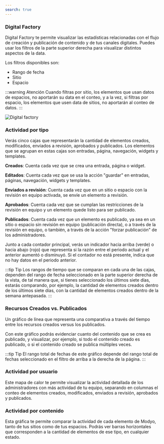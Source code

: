 ```yaml
---
search: true
---
```


### Digital Factory

Digital Factory te permite visualizar las estadísticas relacionadas con el flujo de creación y publicación de contenido y de tus canales digitales. Puedes usar los filtros de la parte superior derecha para visualizar distintos aspectos de la data.

Los filtros disponibles son:

- Rango de fecha
- Sitio
- Espacio

:::warning Atención
Cuando filtras por sitio, los elementos que usan datos de espacios, no aportarán su data en el conteo, y a la vez, si filtras por espacio, los elementos que usen data de sitios, no aportarán al conteo de datos.
:::

![Digital factory](/assets/img/platform/digital-factory.png)

### Actividad por tipo

Verás cinco cajas que representarán la cantidad de elementos creados, modificados, enviados a revisión, aprobados y publicados. Los elementos que se agrupan en estas cajas son entradas, página, navegación, widgets y templates.

**Creados**: Cuenta cada vez que se crea una entrada, página o widget.

**Editados**: Cuenta cada vez que se usa la acción "guardar" en entradas, páginas, navegación, widgets y templates.

**Enviados a revisión**: Cuenta cada vez que en un sitio o espacio con la revisión en equipo activada, se envíe un elemento a revisión.

**Aprobados**: Cuenta cada vez que se cumplan las restricciones de la revisión en equipo y un elemento quede listo para ser publicado.

**Publicados**: Cuenta cada vez que un elemento es publicado, ya sea en un sitio o espacio sin revisión en equipo (publicación directa), o a través de la revisión en equipo, o también, a través de la acción "forzar publicación" de los administradores.

Junto a cada contador principal, verás un indicador hacia arriba (verde) o hacia abajo (rojo) que representa si la razón entre el periodo actual y el anterior aumentó o disminuyó. Si el contador no está presente, indica que no hay datos en el periodo anterior.

:::tip Tip
Los rangos de tiempo que se comparan en cada una de las cajas, dependen del rango de fecha seleccionado en la parte superior derecha de la vista, de tal manera que, si tienes seleccionado los últimos siete días, estarás comparando, por ejemplo, la cantidad de elementos creados dentro de los últimos siete días, con la cantidad de elementos creados dentro de la semana antepasada.
:::

### Recursos Creados vs. Publicados

Un gráfico de línea que representa una comparativa a través del tiempo entre los recursos creados versus los publicados.

Con este gráfico podrás evidenciar cuanto del contenido que se crea es publicado, y visualizar, por ejemplo, si todo el contenido creado es publicado, o si el contenido creado se publica múltiples veces.

:::tip Tip
El rango total de fechas de este gráfico depende del rango total de fechas seleccionado en el filtro de arriba a la derecha de la página.
:::

### Actividad por usuario

Este mapa de calor te permite visualizar la actividad detallada de los administradores con más actividad de tu equipo, separando en columnas el conteo de elementos creados, modificados, enviados a revisión, aprobados y publicados.

### Actividad por contenido

Esta gráfica te permite comparar la actividad de cada elemento de Modyo, tanto de tus sitios como de tus espacios. Podrás ver barras horizontales que corresponden a la cantidad de elementos de ese tipo, en cualquier estado.
